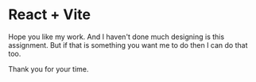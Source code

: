 # React + Vite

Hope you like my work. And I haven't done much designing is this assignment. But if that is something you want me to do then I can do that too.

Thank you for your time.

